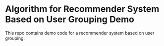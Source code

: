 # Algorithm for Recommender System Based on User Grouping Demo
This repo contains demo code for a recommender system based on user grouping.
